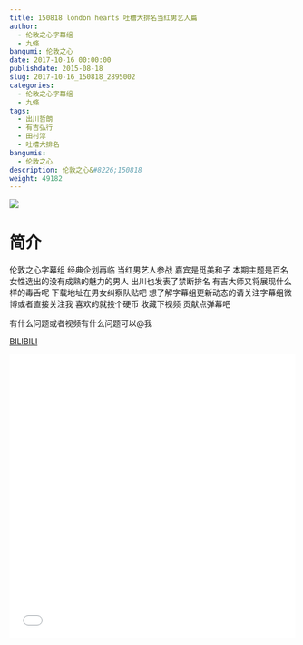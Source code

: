 ```yaml
---
title: 150818 london hearts 吐槽大排名当红男艺人篇
author: 
  - 伦敦之心字幕组
  - 九條
bangumi: 伦敦之心
date: 2017-10-16 00:00:00
publishdate: 2015-08-18
slug: 2017-10-16_150818_2895002
categories: 
  - 伦敦之心字幕组
  - 九條
tags: 
  - 出川哲朗
  - 有吉弘行
  - 田村淳
  - 吐槽大排名
bangumis: 
  - 伦敦之心
description: 伦敦之心&#8226;150818
weight: 49182
---
```


![](https://i.imgur.com/CCA9mcU.jpg)

# 简介  
伦敦之心字幕组 经典企划再临 当红男艺人参战 嘉宾是觅美和子 本期主题是百名女性选出的没有成熟的魅力的男人 出川也发表了禁断排名 有吉大师又将展现什么样的毒舌呢 下载地址在男女纠察队贴吧 想了解字幕组更新动态的请关注字幕组微博或者直接关注我 喜欢的就投个硬币 收藏下视频 贡献点弹幕吧


有什么问题或者视频有什么问题可以@我

  [BILIBILI](https://www.bilibili.com/video/av2895002/)


<div class="vcontainer">  <iframe class='video' src="//www.bilibili.com/blackboard/player.html?aid=2895002" width="100%" height="500" frameborder="0" allowfullscreen="allowfullscreen"></iframe></div>
